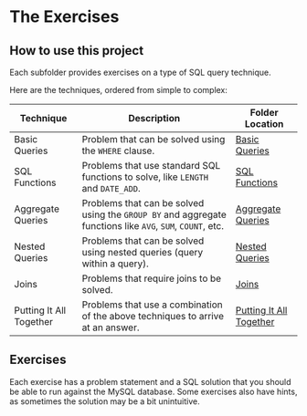 # The Exercises

## How to use this project

Each subfolder provides exercises on a type of SQL query technique.

Here are the techniques, ordered from simple to complex:

|Technique|Description|Folder Location|
|-|-|-|
|Basic Queries| Problem that can be solved using the `WHERE` clause.|[Basic Queries](./basic-queries/)|
|SQL Functions | Problems that use standard SQL functions to solve, like `LENGTH` and `DATE_ADD`. | [SQL Functions](./sql-functions/)|
|Aggregate Queries| Problems that can be solved using the `GROUP BY` and aggregate functions like `AVG`, `SUM`, `COUNT`, etc.|[Aggregate Queries](./aggregates/)|
|Nested Queries| Problems that can be solved using nested queries (query within a query). |[Nested Queries](./nested-queries/)|
|Joins|Problems that require joins to be solved.|[Joins](./joins/)
|Putting It All Together| Problems that use a combination of the above techniques to arrive at an answer.|[Putting It All Together](./putting-it-all-together/)|

## Exercises

Each exercise has a problem statement and a SQL solution that you should be able to run against the MySQL database.
Some exercises also have hints, as sometimes the solution may be a bit unintuitive.